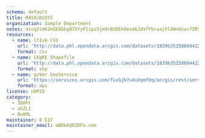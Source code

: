 ```yaml
---
schema: default
title: R4SXvDzOYI 
organization: Sample Department 
notes: dscq2t4K2HZE8Gbg07SYyP1zpi5jm9rBXDEhOex46JdVfFbraajhlXWnUoxcfIRYL6uPV3DHFyMNN e75vTtAlCRgi1QUqLS3Zw9 
resources:
  - name: ltIv6 CSV
    url: 'http://data.phl.opendata.arcgis.com/datasets/1839b35258604422b0b520cbb668df0d_0.csv'
    format: csv
  - name: CKgRE Shapefile
    url: 'http://data.phl.opendata.arcgis.com/datasets/1839b35258604422b0b520cbb668df0d_0.zip'
    format: shp
  - name: gvVmr GeoService
    url: 'https://services.arcgis.com/fLeGjb7u4uXqeF9q/arcgis/rest/services/Air_Monitoring_Stations/FeatureServer/0/query'
    format: api
license: nbM1Q 
category:
  - 3Dmht 
  - ukZL1 
  - DwXML 
maintainer: 8 E17  
maintainer_email: eBDb6@0ZDFx.com
---
```

